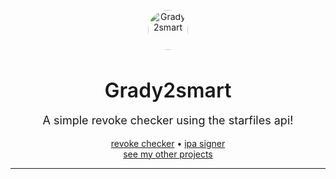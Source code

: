 <p align="center">
	<img src="https://techdech.github.io/img/image.png" alt="Grady2smart" width="64" style="border-radius:50%">
	<br>
	<h3 align="center" style="font-size: 32px; font-weight: 600; margin-bottom: 0px;">Grady2smart</h3>
	<p align="center" style="font-size: 18px;">A simple revoke checker using the starfiles api!</p>
	<p align="center">
	<a href="https://techdech.github.io/starfiles-api/revokechecker/">revoke checker</a> •
	<a href="https://techdech.github.io/starfiles-api/signer/">ipa signer</a>
	<br>
        <a href="https://techdech.github.io/">see my other projects</a>
	</p>
	<hr>
</p>
